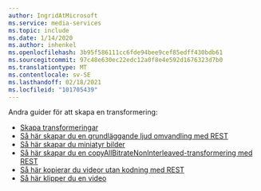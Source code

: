 ```yaml
---
author: IngridAtMicrosoft
ms.service: media-services
ms.topic: include
ms.date: 1/14/2020
ms.author: inhenkel
ms.openlocfilehash: 3b95f586111cc6fde94bee9cef85edff430bdb61
ms.sourcegitcommit: 97c48e630ec22edc12a0f8e4e592d1676323d7b0
ms.translationtype: MT
ms.contentlocale: sv-SE
ms.lasthandoff: 02/18/2021
ms.locfileid: "101705439"
---
```

<!-- Migration guide next steps -->

Andra guider för att skapa en transformering:

- [Skapa transformeringar](../how-to-create-transform.md)
- [Så här skapar du en grundläggande ljud omvandling med REST](../how-to-create-basic-audio-transform.md)
- [Så här skapar du miniatyr bilder](../how-to-create-thumbnail-sprites.md)
- [Så här skapar du en copyAllBitrateNonInterleaved-transformering med REST](../how-to-create-copyallbitratenoninterleaved-transform.md)
- [Så här kopierar du videor utan kodning med REST](../how-to-create-copy-video-audio-transform.md)
- [Så här klipper du en video](../subclip-video-dotnet-howto.md)
